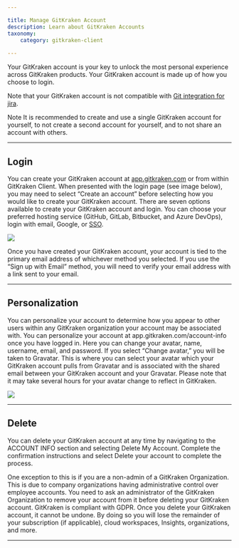 ```yaml
---

title: Manage GitKraken Account
description: Learn about GitKraken Accounts
taxonomy:
    category: gitkraken-client
    
---
```


Your GitKraken account is your key to unlock the most personal experience across GitKraken products. Your GitKraken account is made up of how you choose to login.

<div class='callout callout--basic'>
   	<p>Note that your GitKraken account is not compatible with  <a href="/git-integration-for-jira-cloud/git-integration-for-jira-home-gij-cloud/">Git integration for jira</a>.</p>
<p>Note It is recommended to create and use a single GitKraken account for yourself, to not create a second account for yourself, and to not share an account with others. </p>
</div>

***

## Login

You can create your GitKraken account at [app.gitkraken.com](https://app.gitkraken.com/register) or from within GitKraken Client. When presented with the login page (see image below), you may need to select “Create an account” before selecting how you would like to create your GitKraken account. There are seven options available to create your GitKraken account and login. You can choose your preferred hosting service (GitHub, GitLab, Bitbucket, and Azure DevOps), login with email, Google, or [SSO](/gitkraken-client/single-sign-on/).

<img src="/wp-content/uploads/gitkraken-account-login.png" class="img-responsive center img-bordered">

Once you have created your GitKraken account, your account is tied to the primary email address of whichever method you selected. If you use the “Sign up with Email” method, you will need to verify your email address with a link sent to your email.

***

## Personalization

You can personalize your account to determine how you appear to other users within any GitKraken organization your account may be associated with. You can personalize your account at app.gitkraken.com/account-info once you have logged in. Here you can change your avatar, name, username, email, and password.
If you select “Change avatar,” you will be taken to Gravatar. This is where you can select your avatar which your GitKraken account pulls from Gravatar and is associated with the shared email between your GitKraken account and your Gravatar. Please note that it may take several hours for your avatar change to reflect in GitKraken.

<img src="/wp-content/uploads/gitkraken-account-personalization.png" class="img-responsive center img-bordered">


***

## Delete

You can delete your GitKraken account at any time by navigating to the ACCOUNT INFO section and selecting Delete My Account. Complete the confirmation instructions and select Delete your account to complete the process.

One exception to this is if you are a non-admin of a GitKraken Organization. This is due to company organizations having administrative control over employee accounts. You need to ask an administrator of the GitKraken Organization to remove your account from it before deleting your GitKraken account.
GitKraken is compliant with GDPR. Once you delete your GitKraken account, it cannot be undone. By doing so you will lose the remainder of your subscription (if applicable), cloud workspaces, Insights, organizations, and more.

***
